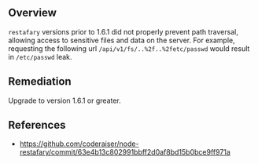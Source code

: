 ## Overview
`restafary` versions prior to 1.6.1 did not properly prevent path traversal, allowing access to sensitive files and data on the server. For example, requesting the following url `/api/v1/fs/..%2f..%2fetc/passwd` would result in `/etc/passwd` leak.

## Remediation
Upgrade to version 1.6.1 or greater.

## References
- https://github.com/coderaiser/node-restafary/commit/63e4b13c802991bbff2d0af8bd15b0bce9ff971a